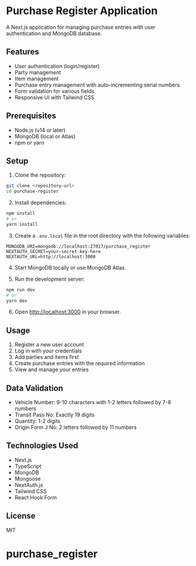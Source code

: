 # Purchase Register Application

A Next.js application for managing purchase entries with user authentication and MongoDB database.

## Features

- User authentication (login/register)
- Party management
- Item management
- Purchase entry management with auto-incrementing serial numbers
- Form validation for various fields
- Responsive UI with Tailwind CSS

## Prerequisites

- Node.js (v14 or later)
- MongoDB (local or Atlas)
- npm or yarn

## Setup

1. Clone the repository:
```bash
git clone <repository-url>
cd purchase-register
```

2. Install dependencies:
```bash
npm install
# or
yarn install
```

3. Create a `.env.local` file in the root directory with the following variables:
```
MONGODB_URI=mongodb://localhost:27017/purchase_register
NEXTAUTH_SECRET=your-secret-key-here
NEXTAUTH_URL=http://localhost:3000
```

4. Start MongoDB locally or use MongoDB Atlas.

5. Run the development server:
```bash
npm run dev
# or
yarn dev
```

6. Open [http://localhost:3000](http://localhost:3000) in your browser.

## Usage

1. Register a new user account
2. Log in with your credentials
3. Add parties and items first
4. Create purchase entries with the required information
5. View and manage your entries

## Data Validation

- Vehicle Number: 9-10 characters with 1-2 letters followed by 7-8 numbers
- Transit Pass No: Exactly 19 digits
- Quantity: 1-2 digits
- Origin Form J No: 2 letters followed by 11 numbers

## Technologies Used

- Next.js
- TypeScript
- MongoDB
- Mongoose
- NextAuth.js
- Tailwind CSS
- React Hook Form

## License

MIT
# purchase_register
